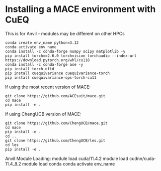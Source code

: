# Installing a MACE environment with CuEQ
This is for Anvil - modules may be different on other HPCs

```
conda create env_name python=3.12
conda activate env_name
conda install -c conda-forge numpy scipy matplotlib -y
pip install torch==2.6.0 torchvision torchaudio --index-url https://download.pytorch.org/whl/cu118
conda install -c conda-forge ase -y
pip install torch-dftd
pip install cuequivariance cuequivariance-torch
pip install cuequivariance-ops-torch-cu11
```

If using the most recent version of MACE:
```
git clone https://github.com/ACEsuit/mace.git
cd mace
pip install -e .
```

If using ChengUCB version of MACE:
```
git clone https://github.com/ChengUCB/mace.git
cd mace
pip install -e .
cd ..
git clone https://github.com/ChengUCB/les.git
cd les
pip install -e .
```

Anvil Module Loading:
module load cuda/11.4.2
module load cudnn/cuda-11.4_8.2
module load conda
conda activate env_name
